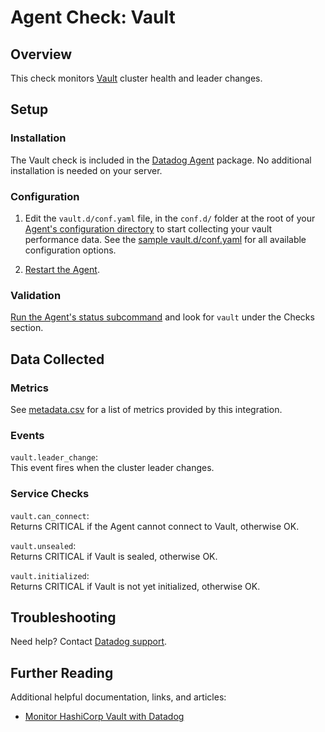 # Agent Check: Vault
## Overview

This check monitors [Vault][1] cluster health and leader changes.

## Setup

### Installation

The Vault check is included in the [Datadog Agent][2] package. No additional installation is needed on your server.

### Configuration

1. Edit the `vault.d/conf.yaml` file, in the `conf.d/` folder at the root of your [Agent's configuration directory][3] to start collecting your vault performance data. See the [sample vault.d/conf.yaml][4] for all available configuration options.

2. [Restart the Agent][5].

### Validation

[Run the Agent's status subcommand][6] and look for `vault` under the Checks section.

## Data Collected
### Metrics

See [metadata.csv][7] for a list of metrics provided by this integration.

### Events

`vault.leader_change`:  
This event fires when the cluster leader changes.

### Service Checks

`vault.can_connect`:  
Returns CRITICAL if the Agent cannot connect to Vault, otherwise OK.

`vault.unsealed`:  
Returns CRITICAL if Vault is sealed, otherwise OK.

`vault.initialized`:  
Returns CRITICAL if Vault is not yet initialized, otherwise OK.

## Troubleshooting

Need help? Contact [Datadog support][8].

## Further Reading
Additional helpful documentation, links, and articles:

* [Monitor HashiCorp Vault with Datadog][9]

[1]: https://www.vaultproject.io
[2]: https://app.datadoghq.com/account/settings#agent
[3]: https://docs.datadoghq.com/agent/guide/agent-configuration-files/#agent-configuration-directory
[4]: https://github.com/DataDog/integrations-core/blob/master/vault/datadog_checks/vault/data/conf.yaml.example
[5]: https://docs.datadoghq.com/agent/guide/agent-commands/#start-stop-restart-the-agent
[6]: https://docs.datadoghq.com/agent/guide/agent-commands/#agent-status-and-information
[7]: https://github.com/DataDog/integrations-core/blob/master/vault/metadata.csv
[8]: https://docs.datadoghq.com/help
[9]: https://www.datadoghq.com/blog/monitor-hashicorp-vault-with-datadog
